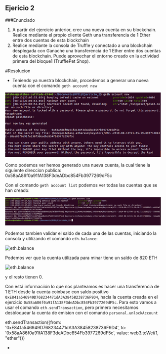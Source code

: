 ## Ejericio 2

###Enunciado

1. A partir del ejercicio anterior, cree una nueva cuenta en su blockchain. Realice mediante el propio cliente Geth una transferencia de 1 Ether entre dos cuentas de esta blockchain
2. Realice mediante la consola de Truffle y conectado a una blockchain desplegada con Ganache una transferencia de 1 Ether entre dos cuentas de esta blockchain. Puede aprovechar el entorno creado en la actividad primera del bloque1 (​TrufflePet Shop​).

#Resolucion

- Teniendo ya nuestra blockchain, procedemos a generar una nueva cuenta con el comando `geth account new`

![geth account new2](https://github.com/egabete/DYD1/blob/master/Ejercicio_2/img/gethaccountnew2.png)

Como podemos ver hemos generado una nueva cuenta, la cual tiene la siguiente direccion publica: 0x58aA86f0a91fA138F3deADbc854Fb3977269dF5c

Con el comando `geth account list` podemos ver todas las cuentas que se han creado:

![geth account list](https://github.com/egabete/DYD1/blob/master/Ejercicio_2/img/gethaccountlist.png)

Podemos tambien validar el saldo de cada una de las cuentas, iniciando la consola y utilizando el comando `eth.balance`:

![eth.balance](https://github.com/egabete/DYD1/blob/master/Ejercicio_2/img/ethbalance.png)

Podemos ver que la cuenta utilizada para minar tiene un saldo de 820 ETH

![eth.balance](https://github.com/egabete/DYD1/blob/master/Ejercicio_2/img/fromweitoether.png)

y el resto tienen 0.

Con está informaciión lo que nos planteamos es hacer una transferencia de 1 ETH desde la cuenta coinbase con saldo positivo `0xE841a546949D768234471dA3A38458238736F9D4`, hacia la cuenta creada en el ejercicio `0x58aA86f0a91fA138F3deADbc854Fb3977269dF5c`.
Para esto vamos a usar el comando `eth.sendTransaction`, pero primero necesitamos desbloquear la cuenta de emision con el comando `personal.unlockAccount`


eth.sendTransaction({from: '0xE841a546949D768234471dA3A38458238736F9D4', to: '0x58aA86f0a91fA138F3deADbc854Fb3977269dF5c', value: web3.toWei(1, "ether")})



- 










